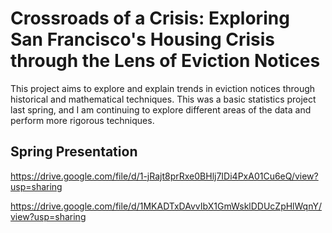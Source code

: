 # Crossroads of a Crisis: Exploring San Francisco's Housing Crisis through the Lens of Eviction Notices

This project aims to explore and explain trends in eviction notices through historical and mathematical techniques. This was a basic statistics project last spring, and I am continuing to explore different areas of the data and perform more rigorous techniques.

## Spring Presentation

https://drive.google.com/file/d/1-jRajt8prRxe0BHlj7IDi4PxA01Cu6eQ/view?usp=sharing

https://drive.google.com/file/d/1MKADTxDAvvIbX1GmWsklDDUcZpHlWqnY/view?usp=sharing
